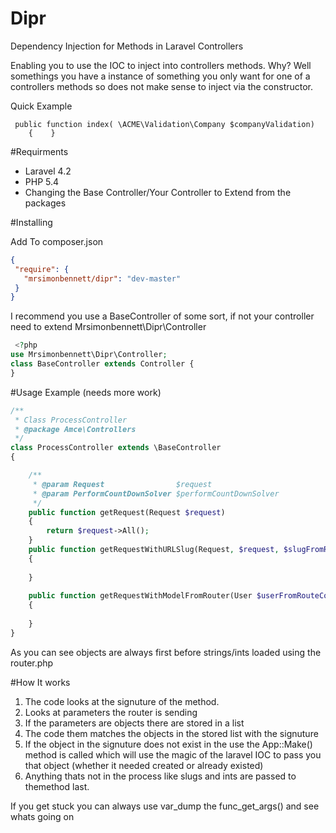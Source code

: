 Dipr
====

Dependency Injection for Methods in Laravel Controllers

Enabling you to use the IOC to inject into controllers methods. Why? Well somethings you have a instance of something you only want for one of a controllers methods so does not make sense to inject via the constructor.

Quick Example
```
 public function index( \ACME\Validation\Company $companyValidation)
    {    }
```



#Requirments


- Laravel 4.2
- PHP 5.4
- Changing the Base Controller/Your Controller to Extend from the packages


#Installing

Add To composer.json

```json
{
 "require": {
   "mrsimonbennett/dipr": "dev-master"
 }
}
 ```
I recommend you use a BaseController of some sort, if not your controller need to extend Mrsimonbennett\Dipr\Controller
```php
 <?php
use Mrsimonbennett\Dipr\Controller;
class BaseController extends Controller {
}
```

#Usage Example
(needs more work)

```php
/**
 * Class ProcessController
 * @package Amce\Controllers
 */
class ProcessController extends \BaseController
{

    /**
     * @param Request                $request
     * @param PerformCountDownSolver $performCountDownSolver
     */
    public function getRequest(Request $request)
    {
        return $request->All();
    }
    public function getRequestWithURLSlug(Request, $request, $slugFromRouteConfig)
    {
    
    }
    
    public function getRequestWithModelFromRouter(User $userFromRouteConfig,Request $request, $randomSlugStringFromRouteConfig)
    {
    
    }
}
```

As you can see objects are always first before strings/ints loaded using the router.php

#How It works

1) The code looks at the signuture of the method.
2) Looks at parameters the router is sending
3) If the parameters are objects there are stored in a list
4) The code them matches the objects in the stored list with the signuture
5) If the object in the signuture does not exist in the use the App::Make() method is called which will use the magic of the laravel IOC to pass you that object (whether it needed created or already existed)
6) Anything thats not in the process like slugs and ints are passed to themethod last. 

If you get stuck you can always use var_dump the func_get_args() and see whats going on
